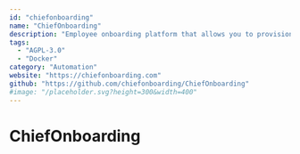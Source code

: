 ```yaml
---
id: "chiefonboarding"
name: "ChiefOnboarding"
description: "Employee onboarding platform that allows you to provision user accounts and create sequences with todo items, resources, text/email/Slack messages, and more! Available as a web portal and Slack bot."
tags:
  - "AGPL-3.0"
  - "Docker"
category: "Automation"
website: "https://chiefonboarding.com"
github: "https://github.com/chiefonboarding/ChiefOnboarding"
#image: "/placeholder.svg?height=300&width=400"
---
```


# ChiefOnboarding
